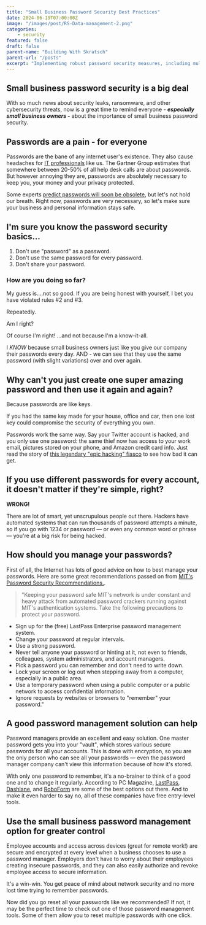 ```yaml
---
title: "Small Business Password Security Best Practices"
date: 2024-06-19T07:00:00Z
image: "/images/post/RS-Data-management-2.png"
categories:
    - security
featured: false
draft: false
parent-name: "Building With Skratsch"
parent-url: "/posts"
excerpt: "Implementing robust password security measures, including multi-factor authentication and regular password updates, is essential for safeguarding digital assets against cyber threats and data breaches."
---
```


## Small business password security is a big deal

With so much news about security leaks, ransomware, and other cybersecurity threats, now is a great time to remind everyone - **_especially small business owners -_** about the importance of small business password security.

## Passwords are a pain - for everyone

Passwords are the bane of any internet user's existence. They also cause headaches for [IT professionals](/business/outsourced-it-services-provider-benefits) like us. The Gartner Group estimates that somewhere between 20-50% of all help desk calls are about passwords. But however annoying they are, passwords are absolutely necessary to keep you, your money and your privacy protected.

Some experts [predict passwords will soon be obsolete](https://gigaom.com/2017/02/14/transmit), but let's not hold our breath. Right now, passwords are very necessary, so let's make sure your business and personal information stays safe.

## I'm sure you know the password security basics…

1. Don't use "password" as a password.
1. Don't use the same password for every password.
1. Don't share your password.

### How are you doing so far?

My guess is….not so good. If you are being honest with yourself, I bet you have violated rules #2 and #3.

Repeatedly.

Am I right?

Of course I'm right! …and not because I'm a know-it-all.

I _KNOW_ because small business owners just like you give our company their passwords every day. AND - we can see that they use the same password (with slight variations) over and over again.

## Why can't you just create one super amazing password and then use it again and again?

Because passwords are like keys.

If you had the same key made for your house, office and car, then one lost key could compromise the security of everything you own.

Passwords work the same way. Say your Twitter account is hacked, and you only use one password: the same thief now has access to your work email, pictures stored on your phone, and Amazon credit card info. Just read the story of [this legendary "epic hacking" fiasco](https://www.wired.com/2012/08/apple-amazon-mat-honan-hacking/) to see how bad it can get.

## If you use different passwords for every account, it doesn't matter if they're simple, right?

**WRONG!**

There are lot of smart, yet unscrupulous people out there. Hackers have automated systems that can run thousands of password attempts a minute, so if you go with 1234 or password — or even any common word or phrase — you're at a big risk for being hacked.

## How should you manage your passwords?

First of all, the Internet has lots of good advice on how to best manage your passwords. Here are some great recommendations passed on from [MIT's Password Security Recommendations.](https://ist.mit.edu/security/passwords).

> "Keeping your password safe MIT's network is under constant and heavy attack from automated password crackers running against MIT's authentication systems. Take the following precautions to protect your password.

- Sign up for the (free) LastPass Enterprise password management system.
- Change your password at regular intervals.
- Use a strong password.
- Never tell anyone your password or hinting at it, not even to friends, colleagues, system administrators, and account managers.
- Pick a password you can remember and don't need to write down.
- Lock your screen or log out when stepping away from a computer, especially in a public area.
- Use a temporary password when using a public computer or a public network to access confidential information.
- Ignore requests by websites or browsers to "remember" your password."

## A good password management solution can help

Password managers provide an excellent and easy solution. One master password gets you into your "vault", which stores various secure passwords for all your accounts. This is done with encryption, so you are the only person who can see all your passwords — even the password manager company can't view this information because of how it's stored.

With only one password to remember, it's a no-brainer to think of a good one and to change it regularly. According to PC Magazine, [LastPass](https://www.lastpass.com/), [Dashlane](https://www.dashlane.com/), and [RoboForm](https://www.roboform.com/) are some of the best options out there. And to make it even harder to say no, all of these companies have free entry-level tools.

## Use the small business password management option for greater control

Employee accounts and access across devices (great for remote work!) are secure and encrypted at every level when a business chooses to use a password manager. Employers don't have to worry about their employees creating insecure passwords, and they can also easily authorize and revoke employee access to secure information.

It's a win-win. You get peace of mind about network security and no more lost time trying to remember passwords.

Now did you go reset all your passwords like we recommended? If not, it may be the perfect time to check out one of those password management tools. Some of them allow you to reset multiple passwords with one click.
